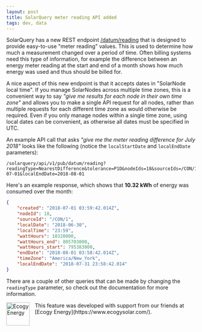 ```yaml
---
layout: post
title: SolarQuery meter reading API added
tags: dev, data
---
```

SolarQuery has a new REST endpoint
[/datum/reading](https://github.com/SolarNetwork/solarnetwork/wiki/SolarQuery-API#datum-reading)
that is designed to provide easy-to-use "meter reading" values. This is used to determine how much a
measurement changed over a period of time. Often billing systems need this type of information, for
example the difference between an energy meter reading at the start and end of a month shows how
much energy was used and thus should be billed for.

A nice aspect of this new endpoint is that it accepts dates in "SolarNode local time". If you manage
SolarNodes across multiple time zones, this is a convenient way to say _"give me results for each
node in their own time zone"_ and allows you to make a single API request for all nodes, rather than
multiple requests for each different time zone as would otherwise be required. Even if you only
manage nodes within a single time zone, using local dates can be convenient, as otherwise all 
dates must be specified in UTC.

An example API call that asks _"give me the meter reading difference for July 2018"_ looks like the
following (notice the `localStartDate` and `localEndDate` parameters):

```
/solarquery/api/v1/pub/datum/reading?readingType=NearestDifference&tolerance=P1D&nodeIds=18&sourceIds=/CON/1&localStartDate=2018-07-01&localEndDate=2018-08-01
```

Here's an example response, which shows that **10.32 kWh** of energy was consumed over the month:

```json
{
	"created": "2018-07-01 03:59:42.014Z",
	"nodeId": 18,
	"sourceId": "/CON/1",
	"localDate": "2018-06-30",
	"localTime": "23:59",
	"wattHours": 10320000,
	"wattHours_end": 805703000,
	"wattHours_start": 795383000,
	"endDate": "2018-08-01 03:58:42.014Z",
	"timeZone": "America/New_York",
	"localEndDate": "2018-07-31 23:58:42.014"
}
```

There are a couple of other queries that can be made by changing the `readingType` parameter, so
check out the documentation for more information.

<img src="{{site.baseurl}}/images/news/ecogy-logo-248.png" alt="Ecogy Energy" width="62" style="float: left; margin-right: 1em;"/>
This feature was developed with support from our friends at [Ecogy Energy](https://www.ecogysolar.com/).
